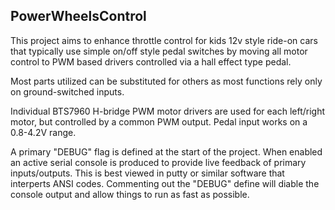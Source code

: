 ## PowerWheelsControl

This project aims to enhance throttle control for kids 12v style ride-on cars that typically
use simple on/off style pedal switches by moving all motor control to PWM based drivers controlled
via a hall effect type pedal.

Most parts utilized can be substituted for others as most functions rely only on ground-switched inputs.

Individual BTS7960 H-bridge PWM motor drivers are used for each left/right motor, but controlled by a common PWM output.  Pedal input works on a 0.8-4.2V range.

A primary "DEBUG" flag is defined at the start of the project.  When enabled an active serial console is produced to provide live feedback of primary inputs/outputs.  This is best viewed in putty or similar software that interperts ANSI codes.  Commenting out the "DEBUG" define will diable the console output and allow things to run as fast as possible.
